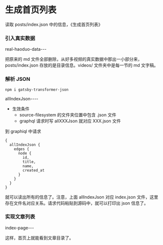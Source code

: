 # 生成首页列表

读取 posts/index.json 中的信息，《生成首页列表》


### 引入真实数据

real-haoduo-data---

把原来的 md 文件全部删除，从好多视频的真实数据中那出一小部分来，posts/index.json 存放的是目录信息。videos/ 文件夹中是每一节的 md 文字稿。


### 解析 JSON

```
npm i gatsby-transformer-json
```


allIndexJson----


- 生效条件
  - source-filesystem 的文件夹位置中包含 .json 文件
  - graphql 请求时写 allXXXJson 就对应 XXX.json 文件

到 graphiql 中请求

```
{
  allIndexJson {
    edges {
      node {
        id,
        title,
        name,
        created_at
      }
    }
  }
}
```

就可以读出所有的信息了。注意，上面 allIndexJson 对应 index.json 文件，这里存在文件名对应关系。请求代码粘贴到源码中，就可以打印出 json 信息了。

### 实现文章列表

index-page---

这样，首页上就能看到文章目录了。
